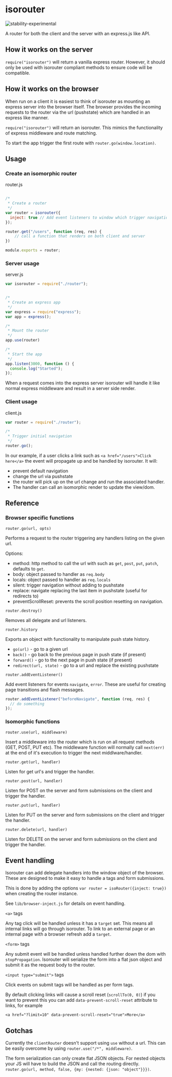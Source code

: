 # isorouter
![stability-experimental](https://img.shields.io/badge/stability-experimental-orange.svg)

A router for both the client and the server with an express.js like API.

## How it works on the server

`require("isorouter")` will return a vanilla express router. However, it should only be used with isorouter compliant methods to ensure code will be compatible.

## How it works on the browser

When run on a client it is easiest to think of isorouter as mounting an express server into the browser itself. The browser provides the incoming requests to the router via the url (pushstate) which are handled in an express like manner.

`require("isorouter")` will return an isorouter. This mimics the functionality of express middleware and route matching.

To start the app trigger the first route with `router.go(window.location)`.

## Usage

### Create an isomorphic router

router.js
```js

/*
 * Create a router
 */
var router = isorouter({
  inject: true // Add event listeners to window which trigger navigation such as tags and forms
});

router.get("/users", function (req, res) {
    // call a function that renders on both client and server
})

module.exports = router;
```

### Server usage

server.js
```js
var isorouter = require("./router");


/*
 * Create an express app
 */
var express = require("express");
var app = express();

/*
 * Mount the router
 */
app.use(router)

/*
 * Start the app
 */
app.listen(3000, function () {
  console.log("Started");
});
```

When a request comes into the express server isorouter will handle it like normal express middleware and result in a server side render.

### Client usage

client.js
```js
var router = require("./router");

/*
 * Trigger initial navigation
 */
router.go();
```

In our example, if a user clicks a link such as `<a href="/users">Click here</a>` the event will propagate up and be handled by isorouter. It will:

* prevent default navigation
* change the url via pushstate
* the router will pick up on the url change and run the associated handler.
* The handler can call an isomorphic render to update the view/dom.

## Reference

### Browser specific functions

`router.go(url, opts)`

Performs a request to the router triggering any handlers listing on the given url.

Options:

* method: http method to call the url with such as `get`, `post`, `put`, `patch`, defaults to `get`.
* body: object passed to handler as `req.body`
* locals: object passed to handler as `req.locals`
* silent: trigger navigation without adding to pushstate
* replace: navigate replacing the last item in pushstate (useful for redirects to)
* preventScrollReset: prevents the scroll position resetting on navigation.

`router.destroy()`

Removes all delegate and url listeners.

`router.history`

Exports an object with functionality to manipulate push state history.

* `go(url)` - go to a given url
* `back()` - go back to the previous page in push state (if present)
* `forward()` - go to the next page in push state (if present)
* `redirect(url, state)` - go to a url and replace the existing pushstate

`router.addEventListener()`

Add event listeners for events `navigate`, `error`. These are useful for creating page transitions and flash messages.

```js
router.addEventListener("beforeNavigate", function (req, res) {
  // do something
});
```

### Isomorphic functions

`router.use(url, middleware)`

Insert a middleware into the router which is run on all request methods (GET, POST, PUT etc). The middleware function will normally call `next(err)` at the end of it's execution to trigger the next middlware/handler.

`router.get(url, handler)`

Listen for get url's and trigger the handler.

`router.post(url, handler)`

Listen for POST on the server and form submissions on the client and trigger the handler.

`router.put(url, handler)`

Listen for PUT on the server and form submissions on the client and trigger the handler.

`router.delete(url, handler)`

Listen for DELETE on the server and form submissions on the client and trigger the handler.

## Event handling

Isorouter can add delegate handlers into the window object of the browser. These are designed to make it easy to handle a tags and form submissions.

This is done by adding the options `var router = isoRouter({inject: true})` when creating the router instance.

See `lib/browser-inject.js` for details on event handling.

`<a>` tags

Any <a> tag click will be handled unless it has a `target` set. This means all internal links will go through isorouter. To link to an external page or an internal page with a browser refresh add a `target`.

`<form>` tags

Any submit event will be handled unless handled further down the dom with `stopPropagation`. Isorouter will serialize the form into a flat json object and submit it as the request body to the router.

`<input type="submit">` tags

Click events on submit tags will be handled as per form tags.

By default clicking links will cause a scroll reset (`scrollTo(0, 0)`) if you want to prevent this you can add `data-prevent-scroll-reset` attribute to links, for example

    <a href="?limit=10" data-prevent-scroll-reset="true">More</a>



## Gotchas

Currently the `clientRouter` doesn't support using `use` without a url. This can be easily overcome by using `router.use("/*", middleware)`.

The form serialization can only create flat JSON objects. For nested objects your JS will have to build the JSON and call the routing directly. `router.go(url, method, false, {my: {nested: {json: "object"}}})`.
